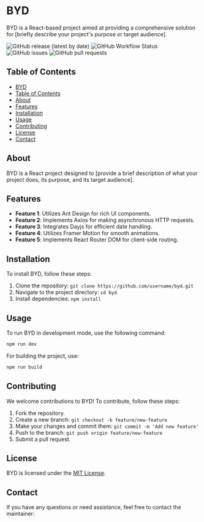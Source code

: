 # BYD

BYD is a React-based project aimed at providing a comprehensive solution for [briefly describe your project's purpose or target audience].

![GitHub release (latest by date)](https://img.shields.io/github/v/release/username/byd?style=for-the-badge)
![GitHub Workflow Status](https://img.shields.io/github/workflow/status/username/byd/CI?style=for-the-badge)
![GitHub issues](https://img.shields.io/github/issues/username/byd?style=for-the-badge)
![GitHub pull requests](https://img.shields.io/github/issues-pr/username/byd?style=for-the-badge)

## Table of Contents

- [BYD](#byd)
- [Table of Contents](#table-of-contents)
- [About](#about)
- [Features](#features)
- [Installation](#installation)
- [Usage](#usage)
- [Contributing](#contributing)
- [License](#license)
- [Contact](#contact)

## About

BYD is a React project designed to [provide a brief description of what your project does, its purpose, and its target audience].

## Features

- **Feature 1**: Utilizes Ant Design for rich UI components.
- **Feature 2**: Implements Axios for making asynchronous HTTP requests.
- **Feature 3**: Integrates Dayjs for efficient date handling.
- **Feature 4**: Utilizes Framer Motion for smooth animations.
- **Feature 5**: Implements React Router DOM for client-side routing.

## Installation

To install BYD, follow these steps:

1. Clone the repository: `git clone https://github.com/username/byd.git`
2. Navigate to the project directory: `cd byd`
3. Install dependencies: `npm install`

## Usage

To run BYD in development mode, use the following command:

```bash
npm run dev
```

For building the project, use:

```bash
npm run build
```

## Contributing

We welcome contributions to BYD! To contribute, follow these steps:

1. Fork the repository.
2. Create a new branch: `git checkout -b feature/new-feature`
3. Make your changes and commit them: `git commit -m 'Add new feature'`
4. Push to the branch: `git push origin feature/new-feature`
5. Submit a pull request.

## License

BYD is licensed under the [MIT License](LICENSE).

## Contact

If you have any questions or need assistance, feel free to contact the maintainer:

<!-- - **Maintainer**: Your Name
- **Email**: your.email@example.com
- **GitHub**: [@username](https://github.com/username) -->
